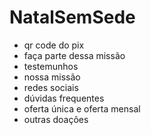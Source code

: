 # NatalSemSede

- qr code do pix
- faça parte dessa missão
- testemunhos
- nossa missão
- redes sociais
- dúvidas frequentes
- oferta única e oferta mensal
- outras doações

